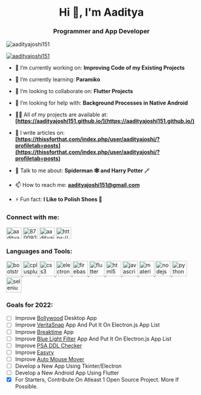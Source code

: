 <h1 align="center">Hi 👋, I'm Aaditya</h1>
<h3 align="center">Programmer and App Developer</h3>

<p align="left"> <img src="https://komarev.com/ghpvc/?username=aadityajoshi151&label=Profile%20views&color=0e75b6&style=flat" alt="aadityajoshi151" /> </p>

<p align="left"> <a href="https://github.com/ryo-ma/github-profile-trophy"><img src="https://github-profile-trophy.vercel.app/?username=aadityajoshi151" alt="aadityajoshi151" /></a> </p>

- 🔭 I’m currently working on: **Improving Code of my Existing Projects**

- 🌱 I’m currently learning: **Paramiko**

- 👯 I’m looking to collaborate on: **Flutter Projects**

- 🤝 I’m looking for help with: **Background Processes in Native Android**

- 👨‍💻 All of my projects are available at: **[https://aadityajoshi151.github.io/](https://aadityajoshi151.github.io/)**

- 📝 I write articles on: **[https://thissforthat.com/index.php/user/aadityajoshi/?profiletab=posts](https://thissforthat.com/index.php/user/aadityajoshi/?profiletab=posts)**

- 💬 Talk to me about: **Spiderman 🕸️ and Harry Potter 🪄**

- 📫 How to reach me: **aadityajoshi151@gmail.com**

- ⚡ Fun fact: **I Like to Polish Shoes 👞**

<h3 align="left">Connect with me:</h3>
<p align="left">
<a href="https://linkedin.com/in/aaditya-joshi-b12972188" target="blank"><img align="center" src="https://cdn.jsdelivr.net/npm/simple-icons@3.0.1/icons/linkedin.svg" alt="aaditya-joshi-b12972188" height="30" width="40" /></a>
<a href="https://stackoverflow.com/users/8700927" target="blank"><img align="center" src="https://cdn.jsdelivr.net/npm/simple-icons@3.0.1/icons/stackoverflow.svg" alt="8700927" height="30" width="40" /></a>
<a href="https://instagram.com/aadityajoshi151" target="blank"><img align="center" src="https://cdn.jsdelivr.net/npm/simple-icons@3.0.1/icons/instagram.svg" alt="aadityajoshi151" height="30" width="40" /></a>
<a href="https://www.youtube.com/channel/UCXTrF7eD986xleTGalwc2AA/videos" target="blank"><img align="center" src="https://cdn.jsdelivr.net/npm/simple-icons@3.0.1/icons/youtube.svg" alt="https://www.youtube.com/channel/UCXTrF7eD986xleTGalwc2AA/videos" height="30" width="40" /></a>
</p>

<h3 align="left">Languages and Tools:</h3>
<p align="left"> <a href="https://getbootstrap.com" target="_blank"> <img src="https://cdn.jsdelivr.net/gh/devicons/devicon/icons/bootstrap/bootstrap-plain.svg" alt="bootstrap" width="40" height="40"/> </a><a href="https://www.w3schools.com/cpp/" target="_blank"> <img src="https://cdn.jsdelivr.net/gh/devicons/devicon/icons/cplusplus/cplusplus-original.svg" alt="cplusplus" width="40" height="40"/> </a> <a href="https://www.w3schools.com/css/" target="_blank"> <img src="https://cdn.jsdelivr.net/gh/devicons/devicon/icons/css3/css3-original.svg" alt="css3" width="40" height="40"/> </a> <a href="https://www.electronjs.org" target="_blank"> <img src="https://cdn.jsdelivr.net/gh/devicons/devicon/icons/electron/electron-original.svg" alt="electron" width="40" height="40"/> </a> <a href="https://firebase.google.com/" target="_blank"> <img src="https://www.vectorlogo.zone/logos/firebase/firebase-icon.svg" alt="firebase" width="40" height="40"/> </a> <a href="https://flutter.dev" target="_blank"> <img src="https://www.vectorlogo.zone/logos/flutterio/flutterio-icon.svg" alt="flutter" width="40" height="40"/> </a> <a href="https://www.w3.org/html/" target="_blank"> <img src="https://cdn.jsdelivr.net/gh/devicons/devicon/icons/html5/html5-original.svg" alt="html5" width="40" height="40"/> </a> <a href="https://developer.mozilla.org/en-US/docs/Web/JavaScript" target="_blank"> <img src="https://cdn.jsdelivr.net/gh/devicons/devicon/icons/javascript/javascript-original.svg" alt="javascript" width="40" height="40"/> </a> <a href="https://materializecss.com/" target="_blank"> <img src="https://raw.githubusercontent.com/prplx/svg-logos/5585531d45d294869c4eaab4d7cf2e9c167710a9/svg/materialize.svg" alt="materialize" width="40" height="40"/> </a> <a href="https://nodejs.org" target="_blank"> <img src="https://cdn.jsdelivr.net/gh/devicons/devicon/icons/nodejs/nodejs-original.svg" alt="nodejs" width="40" height="40"/> </a> <a href="https://www.python.org" target="_blank"> <img src="https://cdn.jsdelivr.net/gh/devicons/devicon/icons/python/python-original.svg" alt="python" width="40" height="40"/> </a> <a href="https://www.selenium.dev" target="_blank"> <img src="https://raw.githubusercontent.com/detain/svg-logos/780f25886640cef088af994181646db2f6b1a3f8/svg/selenium-logo.svg" alt="selenium" width="40" height="40"/> </a> </p>

### Goals for 2022:

- [ ] Improve [Bollywood](https://github.com/Aadityajoshi151/Bollywood) Desktop App
- [ ] Improve [VeritaSnap](https://github.com/Aadityajoshi151/VeritaSnap) App And Put It On Electron.js App List
- [ ] Improve [Breaktime](https://aadityajoshi151.github.io/Breaktime/) App
- [ ] Improve [Blue Light Filter](https://aadityajoshi151.github.io/Blue-Light-Filter/) App And Put It On Electron.js App List
- [ ] Improve [PSA DDL Checker](https://github.com/Aadityajoshi151/PSA-DDL-Checker)
- [ ] Improve [Easyry](https://github.com/Aadityajoshi151/Easyry)
- [ ] Improve [Auto Mouse Mover](https://github.com/Aadityajoshi151/Auto-Mouse-Mover)
- [ ] Develop a New App Using Tkinter/Electron
- [ ] Develop a New Android App Using Flutter
- [X] For Starters, Contribute On Atleast 1 Open Source Project. More If Possible.
